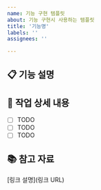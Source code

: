 ```yaml
---
name: 기능 구현 템플릿
about: 기능 구현시 사용하는 템플릿
title: '기능명'
labels: ''
assignees: ''

---
```


## 📋 기능 설명
<!-- 추가하려는 기능에 대해 간결하게 설명해주세요 -->

## 📝 작업 상세 내용
<!-- 진행할 상세 내용을 작성해 주세요 -->

- [ ] TODO
- [ ] TODO
- [ ] TODO

## 📚 참고 자료
<!-- 이 부분은 선택으로 참고할 자료가 있다면 작성해주세요 -->
[링크 설명](링크 URL)
